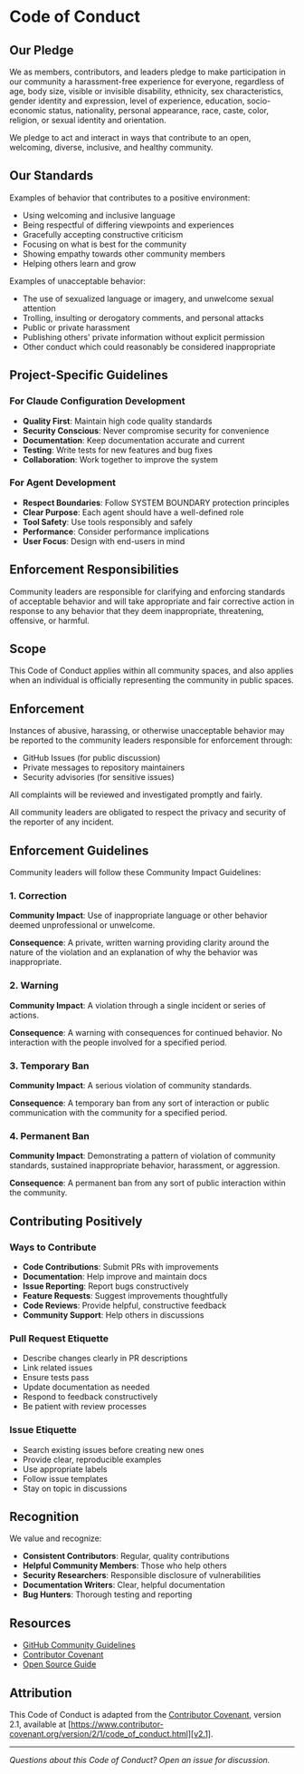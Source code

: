 # Code of Conduct

## Our Pledge

We as members, contributors, and leaders pledge to make participation in our
community a harassment-free experience for everyone, regardless of age, body
size, visible or invisible disability, ethnicity, sex characteristics, gender
identity and expression, level of experience, education, socio-economic status,
nationality, personal appearance, race, caste, color, religion, or sexual
identity and orientation.

We pledge to act and interact in ways that contribute to an open, welcoming,
diverse, inclusive, and healthy community.

## Our Standards

Examples of behavior that contributes to a positive environment:

* Using welcoming and inclusive language
* Being respectful of differing viewpoints and experiences
* Gracefully accepting constructive criticism
* Focusing on what is best for the community
* Showing empathy towards other community members
* Helping others learn and grow

Examples of unacceptable behavior:

* The use of sexualized language or imagery, and unwelcome sexual attention
* Trolling, insulting or derogatory comments, and personal attacks
* Public or private harassment
* Publishing others' private information without explicit permission
* Other conduct which could reasonably be considered inappropriate

## Project-Specific Guidelines

### For Claude Configuration Development

* **Quality First**: Maintain high code quality standards
* **Security Conscious**: Never compromise security for convenience
* **Documentation**: Keep documentation accurate and current
* **Testing**: Write tests for new features and bug fixes
* **Collaboration**: Work together to improve the system

### For Agent Development

* **Respect Boundaries**: Follow SYSTEM BOUNDARY protection principles
* **Clear Purpose**: Each agent should have a well-defined role
* **Tool Safety**: Use tools responsibly and safely
* **Performance**: Consider performance implications
* **User Focus**: Design with end-users in mind

## Enforcement Responsibilities

Community leaders are responsible for clarifying and enforcing standards of
acceptable behavior and will take appropriate and fair corrective action in
response to any behavior that they deem inappropriate, threatening, offensive,
or harmful.

## Scope

This Code of Conduct applies within all community spaces, and also applies when
an individual is officially representing the community in public spaces.

## Enforcement

Instances of abusive, harassing, or otherwise unacceptable behavior may be
reported to the community leaders responsible for enforcement through:

* GitHub Issues (for public discussion)
* Private messages to repository maintainers
* Security advisories (for sensitive issues)

All complaints will be reviewed and investigated promptly and fairly.

All community leaders are obligated to respect the privacy and security of the
reporter of any incident.

## Enforcement Guidelines

Community leaders will follow these Community Impact Guidelines:

### 1. Correction

**Community Impact**: Use of inappropriate language or other behavior deemed
unprofessional or unwelcome.

**Consequence**: A private, written warning providing clarity around the nature
of the violation and an explanation of why the behavior was inappropriate.

### 2. Warning

**Community Impact**: A violation through a single incident or series of
actions.

**Consequence**: A warning with consequences for continued behavior. No
interaction with the people involved for a specified period.

### 3. Temporary Ban

**Community Impact**: A serious violation of community standards.

**Consequence**: A temporary ban from any sort of interaction or public
communication with the community for a specified period.

### 4. Permanent Ban

**Community Impact**: Demonstrating a pattern of violation of community
standards, sustained inappropriate behavior, harassment, or aggression.

**Consequence**: A permanent ban from any sort of public interaction within the
community.

## Contributing Positively

### Ways to Contribute

* **Code Contributions**: Submit PRs with improvements
* **Documentation**: Help improve and maintain docs
* **Issue Reporting**: Report bugs constructively
* **Feature Requests**: Suggest improvements thoughtfully
* **Code Reviews**: Provide helpful, constructive feedback
* **Community Support**: Help others in discussions

### Pull Request Etiquette

* Describe changes clearly in PR descriptions
* Link related issues
* Ensure tests pass
* Update documentation as needed
* Respond to feedback constructively
* Be patient with review processes

### Issue Etiquette

* Search existing issues before creating new ones
* Provide clear, reproducible examples
* Use appropriate labels
* Follow issue templates
* Stay on topic in discussions

## Recognition

We value and recognize:

* **Consistent Contributors**: Regular, quality contributions
* **Helpful Community Members**: Those who help others
* **Security Researchers**: Responsible disclosure of vulnerabilities
* **Documentation Writers**: Clear, helpful documentation
* **Bug Hunters**: Thorough testing and reporting

## Resources

* [GitHub Community Guidelines](https://docs.github.com/en/site-policy/github-terms/github-community-guidelines)
* [Contributor Covenant](https://www.contributor-covenant.org/)
* [Open Source Guide](https://opensource.guide/)

## Attribution

This Code of Conduct is adapted from the [Contributor Covenant][homepage],
version 2.1, available at
[https://www.contributor-covenant.org/version/2/1/code_of_conduct.html][v2.1].

[homepage]: https://www.contributor-covenant.org
[v2.1]: https://www.contributor-covenant.org/version/2/1/code_of_conduct.html

---

*Questions about this Code of Conduct? Open an issue for discussion.*